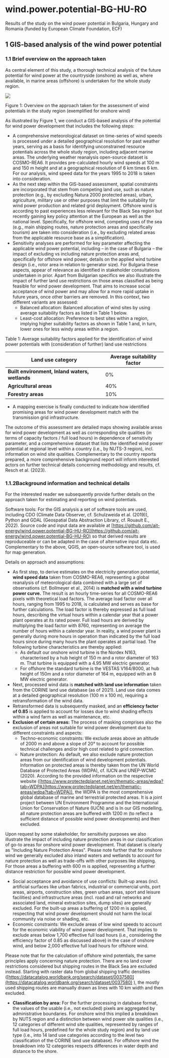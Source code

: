 # wind.power.potential-BG-HU-RO
Results of the study on the wind power potential in Bulgaria, Hungary and Romania (funded by European Climate Foundation, ECF)

## 1 GIS-based analysis of the wind power potential

### 1.1 Brief overview on the approach taken

As central element of this study, a thorough technical analysis of the future potential for wind power at the countryside (onshore) as well as, where available, in marine areas (offshore) is undertaken for the whole study region.

![](RackMultipart20231129-1-abx7z7_html_2abcdd1c4f08e726.gif)

Figure 1: Overview on the approach taken for the assessment of wind potentials in the study region
 (exemplified for onshore wind)

As illustrated by Figure 1, we conduct a GIS-based analysis of the potential for wind power development that includes the following steps:

- A comprehensive meteorological dataset on time-series of wind speeds is processed under a detailed geographical resolution for past weather years, serving as a basis for identifying unconstrained resource potentials across the whole study region, including adjacent marine areas. The underlying weather reanalysis open-source dataset is COSMO-REA6. It provides pre-calculated hourly wind speeds at 100 m and 150 m height and at a geographical resolution of 6 km times 6 km. For our analysis, wind speed data for the years 1995 to 2018 is taken into consideration.
- As the next step within the GIS-based assessment, spatial constraints are incorporated that stem from competing land use, such as nature protection (e.g., by excluding Natura 2000 protected areas), urban, agriculture, military use or other purposes that limit the suitability for wind power production and related grid deployment. Offshore wind is according to past experiences less relevant for the Black Sea region but recently gaining key policy attention at the European as well as the national level. Specifically, for offshore wind, competing uses of the sea (e.g., main shipping routes, nature protection areas and specifically tourism) are taken into consideration (i.e., by excluding related areas from the applicable resource base as a simplification).
- Sensitivity analyses are performed for key parameter affecting the applicable wind power potential, including – in the case of Bulgaria – the impact of excluding vs including nature protection areas and, specifically for offshore wind power, details on the applied wind turbine design (i.e., rotor area in relation to generator size). For Bulgaria these aspects, appear of relevance as identified in stakeholder consultations undertaken in prior. Apart from Bulgarian specifics we also illustrate the impact of further land use restrictions on those areas classified as being feasible for wind power development. That aims to increase social acceptance of wind power and may allow for a more rapid uptake in future years, once other barriers are removed. In this context, two different variants are assessed:
  - Balanced allocation: Balanced allocation of wind sites by using average suitability factors as listed in Table 1 below.
  - Least-cost allocation: Preference to best sites within a region, implying higher suitability factors as shown in Table 1 and, in turn, lower ones for less windy areas within a region.

Table 1: Average suitability factors applied for the identification of wind power potentials with (consideration of further) land use restrictions

| Land use category | Average suitability factor |
| --- | --- |
| **Built environment, Inland waters, wetlands** | 0% |
| **Agricultural areas** | 40% |
| **Forestry areas** | 10% |

- A mapping exercise is finally conducted to indicate how identified promising areas for wind power development match with the transmission grid infrastructure.

The outcome of this assessment are detailed maps showing available areas for wind power development as well as corresponding site qualities (in terms of capacity factors / full load hours) in dependence of sensitivity parameter, and a comprehensive dataset that lists the identified wind power potential at regional level within a country (i.e., by NUTS-3 region), incl. information on wind site qualities. Complementary to the country reports prepared, a more comprehensive background report will inform interested actors on further technical details concerning methodology and results, cf. Resch et al. (2023).

### 1.1.2Background information and technical details

For the interested reader we subsequently provide further details on the approach taken for estimating and reporting on wind potentials.

Software tools: For the GIS analysis a set of software tools are used, including CDO (Climate Data Observer, cf. Schulzweida et al. (2019)), Python and GDAL (Geospatial Data Abstraction Library, cf. Rouault E., 2022). Source code and input data are available at [https://github.com/ait-energy/wind.power.potential-BG-HU-RO](https://github.com/ait-energy/wind.power.potential-BG-HU-RO) so that derived results are reproduceable or can be adapted in the case of alternative input data etc. Complementary to the above, QGIS, an open-source software tool, is used for map generation.

Details on approach and assumptions:

- As first step, to derive estimates on the electricity generation potential, **wind speed data** taken from COSMO-REA6, representing a global reanalysis of meteorological data combined with a large set of observations (cf. Bollmeyer et al., 2014) is **matched with a wind turbine power curve.** The result is an hourly time-series for all COSMO-REA6 pixels with theoretical load factors. The average load factor over all hours, ranging from 1995 to 2018, is calculated and serves as base for further calculations. The load factor is thereby expressed as full load hours, describing the virtual hours within a calendar year that a power plant operates at its rated power. Full load hours are derived by multiplying the load factor with 8760, representing on average the number of hours within a calendar year. In reality, a wind power plant is generally during more hours in operation than indicated by the full load hours since during many hours the plant operates at partial load. The following turbine characteristics are thereby applied:
  - As default our onshore wind turbine is the Nordex N163, characterised by a hub height of 150 m and a rotor diameter of 163 m. That turbine is equipped with a 4.95 MW electric generator.
  - For offshore the standard turbine is the VESTAS V164/8000, at hub height of 150m and a rotor diameter of 164 m, equipped with an 8 MW electric generator.
- Next, processed wind data is **matched with land use information** taken from the CORINE land use database (as of 2021). Land use data comes at a detailed geographical resolution (100 m x 100 m), requiring a retransformation of the wind data.
- Retransformed data is subsequently masked, and an **efficiency factor of 0.85** is applied to account for losses due to wind shading effects within a wind farm as well as maintenance, etc.
- **Exclusion of certain areas:** The process of masking comprises also the exclusion of areas not suitable for wind power development due to different constraints and aspects:
  - Techno-economic constraints: We exclude areas above an altitude of 2000 m and above a slope of 20° to account for possible technical challenges and/or high cost related to grid connection.
  - Nature protection: As default, we also exclude nature protection areas from our identification of wind development potentials. Information on protected areas is thereby taken from the UN World Database of Protected Areas (WDPA), cf. IUCN and UNEP-WCMC (2020). According to the provided information on the respective website ([https://www.protectedplanet.net/en/thematic-areas/wdpa?tab=WDPA](https://www.protectedplanet.net/en/thematic-areas/wdpa?tab=WDPA)), the WDPA is the most comprehensive global database of marine and terrestrial protected areas. It is a joint project between UN Environment Programme and the International Union for Conservation of Nature (IUCN) and is In our GIS modelling, all nature protection areas are buffered with 1200 m (to reflect a sufficient distance of possible wind power developments) and then excluded.

Upon request by some stakeholder, for sensitivity purposes we also illustrate the impact of including nature protection areas in our classification of go-to areas for onshore wind power development. That dataset is clearly as "Including Nature Protection Areas". Please note further that for onshore wind we generally excluded also inland waters and wetlands to account for nature protection as well as trade-offs with other purposes like shipping. For those areas a buffering with 600 m is applied, representing a further distance restriction for possible wind power development.

  - Social acceptance and avoidance of use conflicts: Built-up areas (incl. artificial surfaces like urban fabrics, industrial or commercial units, port areas, airports, construction sites, green urban areas, sport and leisure facilities) and infrastructure areas (incl. road and rail networks and associated land, mineral extraction sites, dump sites) are generally excluded. For the built-up areas a buffering of 1200 m is applied, respecting that wind power development should not harm the local community via noise or shading, etc.
  - Economic constraints: We exclude areas of low wind speeds to account for the economic viability of wind power development. That implies to exclude areas below 1,700 effective full load hours (i.e., considering the efficiency factor of 0.85 as discussed above) in the case of onshore wind, and below 2,000 effective full load hours for offshore wind.

Please note that for the calculation of offshore wind potentials, the same principles apply concerning nature protection. There are no land cover restrictions considered but shipping routes in the Black Sea are excluded instead. Starting with raster data from global shipping traffic densities ([https://datacatalog.worldbank.org/search/dataset/0037580](https://datacatalog.worldbank.org/search/dataset/0037580) ), the mostly used shipping routes are manually drawn as lines with 10 km width and then excluded.

- **Classification by area:** For the further processing in database format, the values of the usable (i.e., not excluded) pixels are aggregated by administrative boundaries. For onshore wind this implied a breakdown by NUTS region and a distinction between wind power site qualities (i.e., 12 categories of different wind site qualities, represented by ranges of full load hours, predefined for the whole study region) and by land use type (i.e., into 14 land use categories according to the level two classification of the CORINE land use database). For offshore wind the breakdown into 12 categories respects differences in water depth and distance to the shore.
